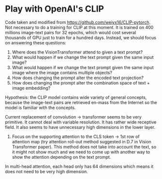 # Play with OpenAI's CLIP

Code taken and modified from https://github.com/weiyx16/CLIP-pytorch.  Not
necessary to do a training for CLIP at this moment. It is trained on 400
millions image-text pairs for 32 epochs, which would cost several thousands of
GPU just to train for a hundred days. Instead, we should focus on answering
these questions:

1. Where does the VisionTransformer attend to given a text prompt?
2. What would happen if we change the text prompt given the same input image?
3. What would happen if we change the text prompt given the same input image
   where the image contains multiple objects?
4. How does changing the prompt alter the encoded text projection?
5. How does changing the prompt alter the combination space of text + image
   embedding?

Hypothesis: the CLIP model contains wide variety of general concepts, because
the image-text pairs are retrieved en-mass from the Internet so the model is
familiar with the concepts.

Current replacement of convolution -> transformer seems to be very primitive. It
cannot deal with variable resolution. It has rather wide receptive field. It
also seems to have unnecessary high dimensions in the lower layer.

1. Focus on the supporting attention to the CLS token -> 1st row of attention map
(try attention roll-out method suggested in D.7 in Vision Transformer paper).
This method does not take into account the text, so it might not show much and
we need to come up with another way to show the attention depending on the text
prompt.


In multi-head attention, each head only has 64 dimensions which means it does
not need to be very high dimension.
